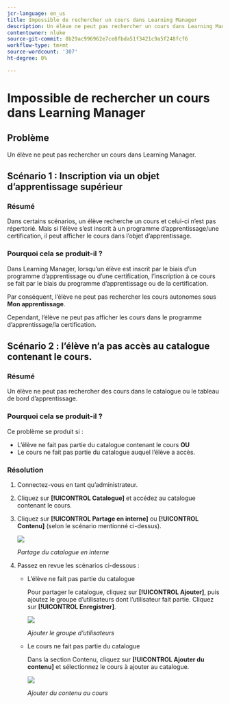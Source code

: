 ```yaml
---
jcr-language: en_us
title: Impossible de rechercher un cours dans Learning Manager
description: Un élève ne peut pas rechercher un cours dans Learning Manager.
contentowner: nluke
source-git-commit: 8b29ac996962e7ce8fbda51f3421c9a5f248fcf6
workflow-type: tm+mt
source-wordcount: '307'
ht-degree: 0%

---
```




# Impossible de rechercher un cours dans Learning Manager

## Problème

Un élève ne peut pas rechercher un cours dans Learning Manager.

## Scénario 1 : Inscription via un objet d’apprentissage supérieur

### Résumé

Dans certains scénarios, un élève recherche un cours et celui-ci n’est pas répertorié. Mais si l’élève s’est inscrit à un programme d’apprentissage/une certification, il peut afficher le cours dans l’objet d’apprentissage.

### Pourquoi cela se produit-il ?

Dans Learning Manager, lorsqu’un élève est inscrit par le biais d’un programme d’apprentissage ou d’une certification, l’inscription à ce cours se fait par le biais du programme d’apprentissage ou de la certification.

Par conséquent, l’élève ne peut pas rechercher les cours autonomes sous **Mon apprentissage**.

Cependant, l’élève ne peut pas afficher les cours dans le programme d’apprentissage/la certification.

## Scénario 2 : l’élève n’a pas accès au catalogue contenant le cours.

### Résumé

Un élève ne peut pas rechercher des cours dans le catalogue ou le tableau de bord d’apprentissage.

### Pourquoi cela se produit-il ?

Ce problème se produit si :

* L’élève ne fait pas partie du catalogue contenant le cours **OU**
* Le cours ne fait pas partie du catalogue auquel l’élève a accès.

### Résolution

1. Connectez-vous en tant qu’administrateur.

1. Cliquez sur **[!UICONTROL Catalogue]** et accédez au catalogue contenant le cours.
1. Cliquez sur **[!UICONTROL Partage en interne]** ou **[!UICONTROL Contenu]** (selon le scénario mentionné ci-dessus).

   ![](assets/cp-share-internally.png)

   *Partage du catalogue en interne*

1. Passez en revue les scénarios ci-dessous :

   * L’élève ne fait pas partie du catalogue

     Pour partager le catalogue, cliquez sur **[!UICONTROL Ajouter]**, puis ajoutez le groupe d’utilisateurs dont l’utilisateur fait partie. Cliquez sur **[!UICONTROL Enregistrer]**.

     ![](assets/cp-add-user-group.png)

     *Ajouter le groupe d’utilisateurs*

   * Le cours ne fait pas partie du catalogue

     Dans la section Contenu, cliquez sur **[!UICONTROL Ajouter du contenu]** et sélectionnez le cours à ajouter au catalogue.

     ![](assets/cp-add-content.png)

     *Ajouter du contenu au cours*
